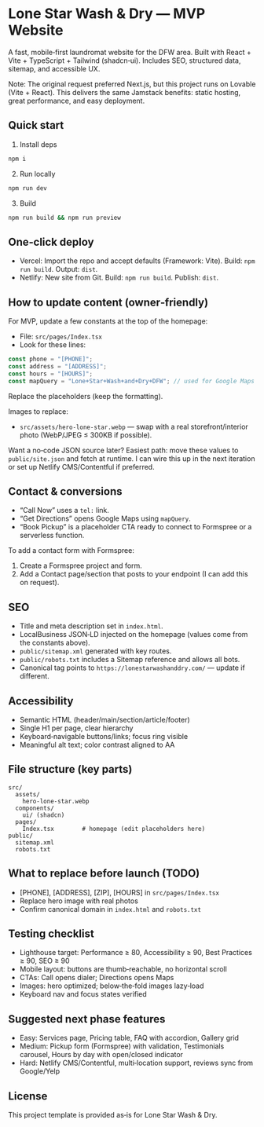 # Lone Star Wash & Dry — MVP Website

A fast, mobile‑first laundromat website for the DFW area. Built with React + Vite + TypeScript + Tailwind (shadcn‑ui). Includes SEO, structured data, sitemap, and accessible UX.

Note: The original request preferred Next.js, but this project runs on Lovable (Vite + React). This delivers the same Jamstack benefits: static hosting, great performance, and easy deployment.

## Quick start

1. Install deps
```bash
npm i
```
2. Run locally
```bash
npm run dev
```
3. Build
```bash
npm run build && npm run preview
```

## One‑click deploy
- Vercel: Import the repo and accept defaults (Framework: Vite). Build: `npm run build`. Output: `dist`.
- Netlify: New site from Git. Build: `npm run build`. Publish: `dist`.

## How to update content (owner‑friendly)
For MVP, update a few constants at the top of the homepage:
- File: `src/pages/Index.tsx`
- Look for these lines:
```ts
const phone = "[PHONE]";
const address = "[ADDRESS]";
const hours = "[HOURS]";
const mapQuery = "Lone+Star+Wash+and+Dry+DFW"; // used for Google Maps
```
Replace the placeholders (keep the formatting).

Images to replace:
- `src/assets/hero-lone-star.webp` — swap with a real storefront/interior photo (WebP/JPEG ≤ 300KB if possible).

Want a no‑code JSON source later? Easiest path: move these values to `public/site.json` and fetch at runtime. I can wire this up in the next iteration or set up Netlify CMS/Contentful if preferred.

## Contact & conversions
- “Call Now” uses a `tel:` link.
- “Get Directions” opens Google Maps using `mapQuery`.
- “Book Pickup” is a placeholder CTA ready to connect to Formspree or a serverless function.

To add a contact form with Formspree:
1. Create a Formspree project and form.
2. Add a Contact page/section that posts to your endpoint (I can add this on request).

## SEO
- Title and meta description set in `index.html`.
- LocalBusiness JSON‑LD injected on the homepage (values come from the constants above).
- `public/sitemap.xml` generated with key routes.
- `public/robots.txt` includes a Sitemap reference and allows all bots.
- Canonical tag points to `https://lonestarwashanddry.com/` — update if different.

## Accessibility
- Semantic HTML (header/main/section/article/footer)
- Single H1 per page, clear hierarchy
- Keyboard‑navigable buttons/links; focus ring visible
- Meaningful alt text; color contrast aligned to AA

## File structure (key parts)
```
src/
  assets/
    hero-lone-star.webp
  components/
    ui/ (shadcn)
  pages/
    Index.tsx        # homepage (edit placeholders here)
public/
  sitemap.xml
  robots.txt
```

## What to replace before launch (TODO)
- [PHONE], [ADDRESS], [ZIP], [HOURS] in `src/pages/Index.tsx`
- Replace hero image with real photos
- Confirm canonical domain in `index.html` and `robots.txt`

## Testing checklist
- Lighthouse target: Performance ≥ 80, Accessibility ≥ 90, Best Practices ≥ 90, SEO ≥ 90
- Mobile layout: buttons are thumb‑reachable, no horizontal scroll
- CTAs: Call opens dialer; Directions opens Maps
- Images: hero optimized; below‑the‑fold images lazy‑load
- Keyboard nav and focus states verified

## Suggested next phase features
- Easy: Services page, Pricing table, FAQ with accordion, Gallery grid
- Medium: Pickup form (Formspree) with validation, Testimonials carousel, Hours by day with open/closed indicator
- Hard: Netlify CMS/Contentful, multi‑location support, reviews sync from Google/Yelp

## License
This project template is provided as‑is for Lone Star Wash & Dry.
